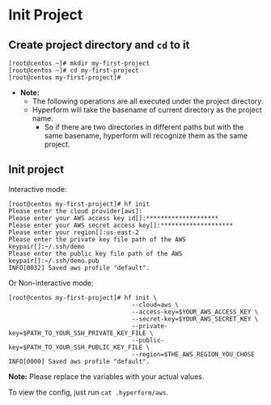 # Init Project


## Create project directory and `cd` to it
```
[root@centos ~]# mkdir my-first-project
[root@centos ~]# cd my-first-project
[root@centos my-first-project]#
```

- **Note:**
  - The following operations are all executed under the project directory.
  - Hyperform will take the basename of current directory as the project name.
    - So if there are two directories in different paths but with the same basename, hyperform will recognize them as the same project.


## Init project
Interactive mode:
```
[root@centos my-first-project]# hf init
Please enter the cloud provider[aws]:
Please enter your AWS access key id[]:********************
Please enter your AWS secret access key[]:********************
Please enter your region[]:us-east-2
Please enter the private key file path of the AWS keypair[]:~/.ssh/demo
Please enter the public key file path of the AWS keypair[]:~/.ssh/demo.pub
INFO[0032] Saved aws profile "default".
```

Or Non-interactive mode:

```
[root@centos my-first-project]# hf init \
                                  --cloud=aws \
                                  --access-key=$YOUR_AWS_ACCESS_KEY \
                                  --secret-key=$YOUR_AWS_SECRET_KEY \
                                  --private-key=$PATH_TO_YOUR_SSH_PRIVATE_KEY_FILE \
                                  --public-key=$PATH_TO_YOUR_SSH_PUBLIC_KEY_FILE \
                                  --region=$THE_AWS_REGION_YOU_CHOSE
INFO[0000] Saved aws profile "default".
```
**Note:** Please replace the variables with your actual values.

To view the config, just run `cat .hyperform/aws`.


